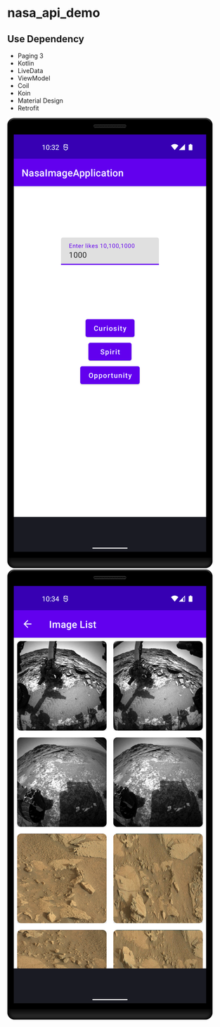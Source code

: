 # nasa_api_demo


## Use Dependency
* Paging 3
* Kotlin 
* LiveData
* ViewModel
* Coil
* Koin
* Material Design
* Retrofit

![Home Screen](https://github.com/DurgeshKumar1995/nasa_api_demo/blob/main/screenshots/Screenshot_1.png)
![List Screen](https://github.com/DurgeshKumar1995/nasa_api_demo/blob/main/screenshots/Screenshot_2.png)


